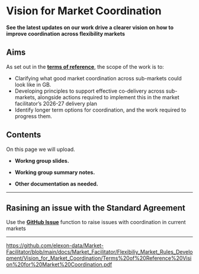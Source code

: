 # Vision for Market Coordination

**See the latest updates on our work drive a clearer vision on how to improve coordination across flexibility markets**

## Aims

As set out in the **[terms of reference](https://github.com/mez-FMDA/Market-Facilitator-FMAR/tree/main/docs/Market_Facilitator/Flexibiliy_Market_Rules_Development/Vision_for_Market_Coordination/Terms_of_Reference_Vision_for_Market_Coordination.pdf)**, the scope of the work is to: 
* Clarifying what good market coordination across sub-markets could look like in GB.
*	Developing principles to support effective co-delivery across sub-markets, alongside actions required to implement this in the market facilitator’s 2026-27 delivery plan
*	Identify longer term options for coordination, and the work required to progress them.


## Contents

On this page we will upload. 

*   **Workng group slides.**

*   **Working group summary notes.** 

*   **Other documentation as needed.** 

---

## Rasining an issue with the Standard Agreement

Use the **[GitHub Issue](https://github.com/mez-FMDA/MF.github.io/issues)** function to raise issues with coordination in current markets

---

https://github.com/elexon-data/Market-Facilitator/blob/main/docs/Market_Facilitator/Flexibiliy_Market_Rules_Development/Vision_for_Market_Coordination/Terms%20of%20Reference%20Vision%20for%20Market%20Coordination.pdf

